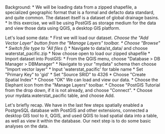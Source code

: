 Background:
	* We will be loading data from a zipped shapefile, a specialized geographic format that is a formal and defacto data standard, and quite common. The dataset itself is a dataset of global drainage basins.
	* In this exercise, we will be using PostGIS as storage medium for the data and view those data using QGIS, a desktop GIS platform.

Let's load some data:
	* First we will load our dataset.
		*Choose the "Add Vector Layer" button from the "Manage Layers" toolbar.
		* Choose "Browse"
		* Switch file type to "All files (*)
		* Navigate to data/st_data/ and choose waterstat_pacific.zip
		* Now choose open to load our zipped shapefile
	* Import dataset into PostGIS:
		* From the QGIS menu, choose "Database > DB Manager > DBManager"
		* Navigate to your "mydata" schema then choose "Import vector layer"
			* Input 'waterstat_pacific' for table name
			* Set "Primary Key" to 'gid'
			* Set "Source SRID" to 4326
			* Choose "Create Spatial Index"
			* Choose "OK"
We can load and view our data.
	* Choose the Elephant icon from the "Manage Layers" toolbar.
	* Choose "PostGIS Tutorial from the drop down, if it is not already, and choose "Connect".
	* Choose your mydata.waterstat_pacific table, and choose Add.

Let's briefly recap. We have in the last few steps spatially enabled a PostgreSQL database with PostGIS and other extensions, connected a desktop GIS tool to it, QGIS, and used QGIS to load spatial data into a table, as well as view it within the database. Our next step is to do some basic analyses on the data.